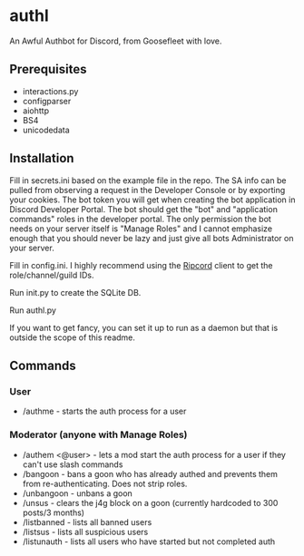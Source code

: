 # authl
 An Awful Authbot for Discord, from Goosefleet with love.

## Prerequisites

- interactions.py
- configparser
- aiohttp
- BS4
- unicodedata

## Installation

Fill in secrets.ini based on the example file in the repo. The SA info can be pulled from observing a request in the Developer Console or by exporting your cookies. The bot token you will get when creating the bot application in Discord Developer Portal. The bot should get the "bot" and "application commands" roles in the developer portal. The only permission the bot needs on your server itself is "Manage Roles" and I cannot emphasize enough that you should never be lazy and just give all bots Administrator on your server.

Fill in config.ini. I highly recommend using the [Ripcord](https://cancel.fm/ripcord/) client to get the role/channel/guild IDs.

Run init.py to create the SQLite DB.

Run authl.py

If you want to get fancy, you can set it up to run as a daemon but that is outside the scope of this readme.

## Commands

### User
- /authme <sa username> - starts the auth process for a user

### Moderator (anyone with Manage Roles)
- /authem <@user> <sa username> - lets a mod start the auth process for a user if they can't use slash commands
- /bangoon <sa username> - bans a goon who has already authed and prevents them from re-authenticating. Does not strip roles.
- /unbangoon <sa username> - unbans a goon
- /unsus <sa username> - clears the j4g block on a goon (currently hardcoded to 300 posts/3 months)
- /listbanned - lists all banned users
- /listsus - lists all suspicious users
- /listunauth - lists all users who have started but not completed auth
